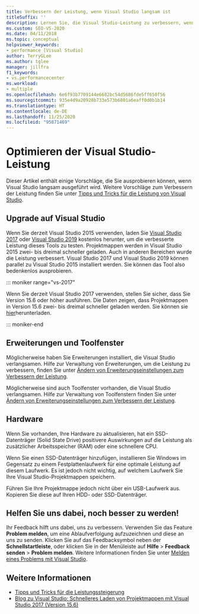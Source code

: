 ```yaml
---
title: Verbessern der Leistung, wenn Visual Studio langsam ist
titleSuffix: ''
description: Lernen Sie, die Visual Studio-Leistung zu verbessern, wenn Sie feststellen, dass Visual Studio langsam ist.
ms.custom: SEO-VS-2020
ms.date: 04/11/2018
ms.topic: conceptual
helpviewer_keywords:
- performance [Visual Studio]
author: TerryGLee
ms.author: tglee
manager: jillfra
f1_keywords:
- vs.performancecenter
ms.workload:
- multiple
ms.openlocfilehash: 6e6f93b7709144e6682bc54d5686fde5ff650f56
ms.sourcegitcommit: 935e4d9a20928b733e573b6801a6eaff0d0b1b14
ms.translationtype: HT
ms.contentlocale: de-DE
ms.lasthandoff: 11/25/2020
ms.locfileid: "95871469"
---
```

# <a name="optimize-visual-studio-performance"></a>Optimieren der Visual Studio-Leistung

Dieser Artikel enthält einige Vorschläge, die Sie ausprobieren können, wenn Visual Studio langsam ausgeführt wird. Weitere Vorschläge zum Verbessern der Leistung finden Sie unter [Tipps und Tricks für die Leistung von Visual Studio](../ide/visual-studio-performance-tips-and-tricks.md).

## <a name="upgrade-visual-studio"></a>Upgrade auf Visual Studio

Wenn Sie derzeit Visual Studio 2015 verwenden, laden Sie [Visual Studio 2017](https://visualstudio.microsoft.com/vs/older-downloads/?utm_medium=microsoft&utm_source=docs.microsoft.com&utm_campaign=vs+2017+download) oder [Visual Studio 2019](https://visualstudio.microsoft.com/downloads) kostenlos herunter, um die verbesserte Leistung dieses Tools zu testen. Projektmappen werden in Visual Studio 2015 zwei- bis dreimal schneller geladen. Auch in anderen Bereichen wurde die Leistung verbessert. Visual Studio 2017 und Visual Studio 2019 können parallel zu Visual Studio 2015 installiert werden. Sie können das Tool also bedenkenlos ausprobieren.

::: moniker range="vs-2017"

Wenn Sie derzeit Visual Studio 2017 verwenden, stellen Sie sicher, dass Sie Version 15.6 oder höher ausführen. Die Daten zeigen, dass Projektmappen in Version 15.6 zwei- bis dreimal schneller geladen werden. Sie können sie [hier](https://visualstudio.microsoft.com/vs/older-downloads/?utm_medium=microsoft&utm_source=docs.microsoft.com&utm_campaign=vs+2017+download)herunterladen.

::: moniker-end

## <a name="extensions-and-tool-windows"></a>Erweiterungen und Toolfenster

Möglicherweise haben Sie Erweiterungen installiert, die Visual Studio verlangsamen. Hilfe zur Verwaltung von Erweiterungen, um die Leistung zu verbessern, finden Sie unter [Ändern von Erweiterungseinstellungen zum Verbessern der Leistung](../ide/optimize-visual-studio-startup-time.md#extensions).

Möglicherweise sind auch Toolfenster vorhanden, die Visual Studio verlangsamen. Hilfe zur Verwaltung von Toolfenstern finden Sie unter [Ändern von Erweiterungseinstellungen zum Verbessern der Leistung](../ide/optimize-visual-studio-startup-time.md#tool-windows).

## <a name="hardware"></a>Hardware

Wenn Sie vorhanden, Ihre Hardware zu aktualisieren, hat ein SSD-Datenträger (Solid State Drive) positivere Auswirkungen auf die Leistung als zusätzlicher Arbeitsspeicher (RAM) oder eine schnellere CPU.

Wenn Sie einen SSD-Datenträger hinzufügen, installieren Sie Windows im Gegensatz zu einem Festplattenlaufwerk für eine optimale Leistung auf diesem Laufwerk. Es ist jedoch nicht wichtig, auf welchem Laufwerk Sie Ihre Visual Studio-Projektmappen speichern.

Führen Sie Ihre Projektmappe jedoch nicht über ein USB-Laufwerk aus. Kopieren Sie diese auf Ihren HDD- oder SSD-Datenträger.

## <a name="help-us-improve"></a>Helfen Sie uns dabei, noch besser zu werden!

Ihr Feedback hilft uns dabei, uns zu verbessern. Verwenden Sie das Feature **Problem melden**, um eine Ablaufverfolgung aufzuzeichnen und diese an uns zu senden. Klicken Sie auf das Feedbacksymbol neben der **Schnellstartleiste**, oder klicken Sie in der Menüleiste auf **Hilfe** > **Feedback senden** > **Problem melden**. Weitere Informationen finden Sie unter [Melden eines Problems mit Visual Studio](../ide/how-to-report-a-problem-with-visual-studio.md).

## <a name="see-also"></a>Weitere Informationen

- [Tipps und Tricks für die Leistungssteigerung](../ide/visual-studio-performance-tips-and-tricks.md)
- [Blog zu Visual Studio: Schnelleres Laden von Projektmappen mit Visual Studio 2017 (Version 15.6)](https://devblogs.microsoft.com/visualstudio/load-solutions-faster-with-visual-studio-2017-version-15-6/)
